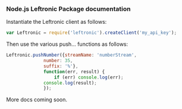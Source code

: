 ### Node.js Leftronic Package documentation

Instantiate the Leftronic client as follows:

```javascript
var Leftronic = require('leftronic').createClient('my_api_key');
```

Then use the various push... functions as follows:

```javascript
Leftronic.pushNumber({streamName: 'numberStream', 
		      number: 35,
		      suffix: '%'},
		      function(err, result) {
		          if (err) console.log(err);
			  console.log(result);
			  });
```

More docs coming soon.